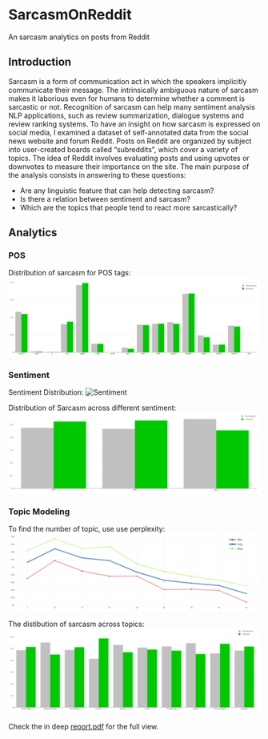 # SarcasmOnReddit
An sarcasm analytics on posts from Reddit

## Introduction
Sarcasm is a form of communication act in which the speakers implicitly communicate their message. The intrinsically ambiguous nature of sarcasm makes it laborious even for humans to determine whether a comment is sarcastic or not. Recognition of sarcasm can help many sentiment analysis NLP applications, such as review summarization, dialogue systems and review ranking systems. To have an insight on how sarcasm is expressed on social media, I examined a dataset of self-annotated data from the social news website and forum Reddit. Posts on Reddit are organized by subject into user-created boards called “subreddits”, which cover a variety of topics. The idea of Reddit involves evaluating posts and using upvotes or downvotes to measure their importance on the site. The main purpose of the analysis consists in answering to these questions:

* Are any linguistic feature that can help detecting sarcasm?
* Is there a relation between sentiment and sarcasm?
* Which are the topics that people tend to react more sarcastically?


## Analytics

### POS
Distribution of sarcasm for POS tags:
![POS Scarcasm Distribution](images/pos-bar.png "POS Sarcasm Distribution")

### Sentiment
Sentiment Distribution:
![Sentiment](images/sentment_donut.png "Sentiment Donut")

Distribution of Sarcasm across different sentiment:
![Sentiment Sarcasm DIstribution](images/sentiment-bar.png "Sentiment Sarcasm Distribution")


### Topic Modeling

To find the number of topic, use use perplexity:
![Perplexity](images/parent_multi_topics_scatter.png "Perplexity")

The distibution of sarcasm across topics:
![Topics Sarcasm](images/topics-sarcasm-bar.png "Sarcasm distribution for topics")


Check the in deep [report.pdf](report.pdf) for the full view.

